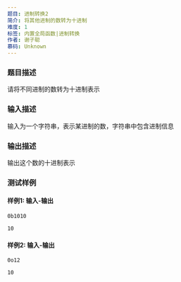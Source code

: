 ```yaml
---
题目: 进制转换2
简介: 将其他进制的数转为十进制
难度: 1
标签: 内置全局函数|进制转换
作者: 谢子聪
慕码: Unknown
---
```


### 题目描述

请将不同进制的数转为十进制表示

### 输入描述

输入为一个字符串，表示某进制的数，字符串中包含进制信息

### 输出描述

输出这个数的十进制表示

### 测试样例

#### 样例1: 输入-输出

```
0b1010
```

```
10
```

#### 样例2: 输入-输出

```
0o12
```

```
10
```

